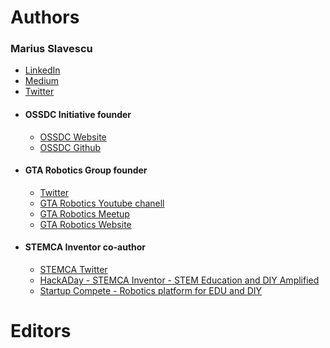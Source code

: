 # Authors

### Marius Slavescu
   - [LinkedIn](https://www.linkedin.com/in/mariusslavescu)
   - [Medium](https://medium.com/@mslavescu)
   - [Twitter](https://twitter.com/GTARobotics)
- #### OSSDC Initiative founder
   - [OSSDC Website](http://ossdc.org)
   - [OSSDC Github](https://github.com/OSSDC)
- #### GTA Robotics Group founder
   - [Twitter](https://twitter.com/GTARobotics)
   - [GTA Robotics Youtube chanell](https://www.youtube.com/channel/UCDPC2xnXxgQOFeZb1o185rQ)
   - [GTA Robotics Meetup](https://www.meetup.com/gta-robotics/)
   - [GTA Robotics Website](http://gtarobotics.com)
- #### STEMCA Inventor co-author
   - [STEMCA Twitter](https://twitter.com/STEMCAEDU)
   - [HackADay - STEMCA Inventor - STEM Education and DIY Amplified](https://hackaday.io/project/7138-stemca-inventor-stem-education-and-diy-amplified)
   - [Startup Compete - Robotics platform for EDU and DIY](http://startupcompete.co/startup-idea/internet-consumer-goods-social-entrepreneurship-services-it/robotics-platform-for-edu-and-diy/53781)

# Editors